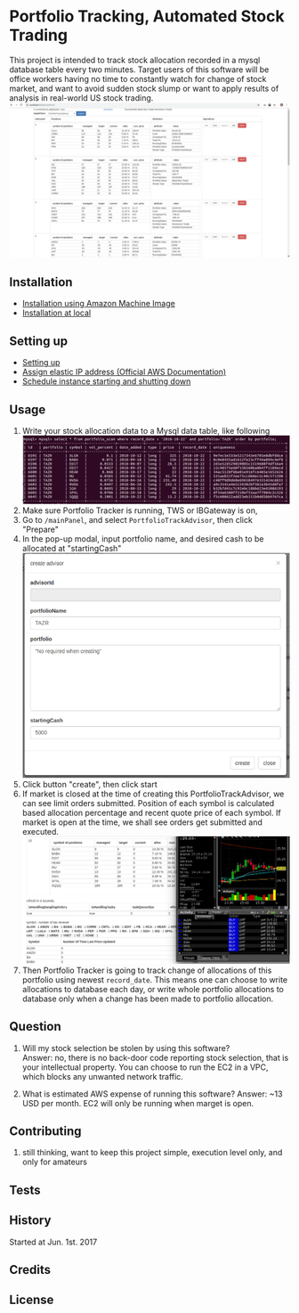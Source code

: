 # Portfolio Tracking, Automated Stock Trading

This project is intended to track stock allocation recorded in a mysql database table every
two minutes. Target users of this software will be office workers having no time to constantly watch 
for change of stock market, and want to avoid sudden stock slump or want to apply results of analysis 
in real-world US stock trading.
 ![Programming_running](resources/pics/Programming_running.png "Programming_running")


## Installation

* [Installation using Amazon Machine Image](./installation_ami.md)  
* [Installation at local](./installation_local.md)

## Setting up
* [Setting up](./setting_up.md)
* [Assign elastic IP address (Official AWS Documentation)][1]
* [Schedule instance starting and shutting down](./schedule_instance_starting_and_shutting_down.md)

## Usage
1. Write your stock allocation data to a Mysql data table, like following
   ![001_insert_portfolio_data](resources/pics/001_insert_portfolio_data.png "001_insert_portfolio_data")
2. Make sure Portfolio Tracker is running, TWS or IBGateway is on,
3. Go to `/mainPanel`, and select `PortfolioTrackAdvisor`, then click "Prepare"
4. In the pop-up modal, input portfolio name, and desired cash to be allocated at "startingCash"  
    ![004_pop_up_form_pta](resources/pics/004-pop-up-form-pta.png "004_pop_up_form_pta")
5. Click button "create", then click start
6. If market is closed at the time of creating this PortfolioTrackAdvisor, we can see limit orders
   submitted. Position of each symbol is calculated based allocation percentage and recent quote 
   price of each symbol. If market is open at the time, we shall see orders get submitted and executed.
    ![006_pta_run_at_mkt_close](resources/pics/006-pta-run-at-mkt-close.png "006_pta_run_at_mkt_close")
7. Then Portfolio Tracker is going to track change of allocations of this portfolio using newest 
   `record_date`. This means one can choose to write allocations to database each day, or write whole
   portfolio allocations to database only when a change has been made to portfolio allocation.

## Question

1. Will my stock selection be stolen by using this software?  
   Answer: no, there is no back-door code reporting stock selection, that is your intellectual 
   property. You can choose to run the EC2 in a VPC, which blocks any unwanted network traffic.

2. What is estimated AWS expense of running this software?
   Answer: ~13 USD per month. EC2 will only be running when marget is open. 

## Contributing
1. still thinking, want to keep this project simple, execution level only, and only for 
   amateurs 

## Tests

## History

Started at Jun. 1st. 2017

## Credits

## License

[1]: https://docs.aws.amazon.com/AWSEC2/latest/UserGuide/elastic-ip-addresses-eip.html#using-instance-addressing-eips-associating